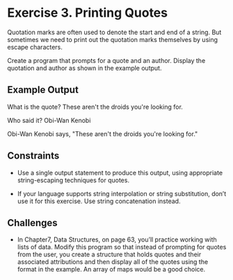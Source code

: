 # Exercise 3. Printing Quotes

Quotation marks are often used to denote the start and end of a string.
But sometimes we need to print out the quotation marks themselves by using escape characters.

Create a program that prompts for a quote and an author.
Display the quotation and author as shown in the example output.

## Example Output

What is the quote? These aren't the droids you're looking for.

Who said it? Obi-Wan Kenobi

Obi-Wan Kenobi says, "These aren't the droids you're looking for."

## Constraints

- Use a single output statement to produce this output, using appropriate
  string-escaping techniques for quotes.

- If your language supports string interpolation or string substitution,
  don’t use it for this exercise. Use string concatenation instead.

## Challenges

- In Chapter7, Data Structures, on page 63, you’ll practice working with lists of data.
  Modify this program so that instead of prompting for quotes from the user,
  you create a structure that holds quotes and their associated attributions
  and then display all of the quotes using the format in the example.
  An array of maps would be a good choice.